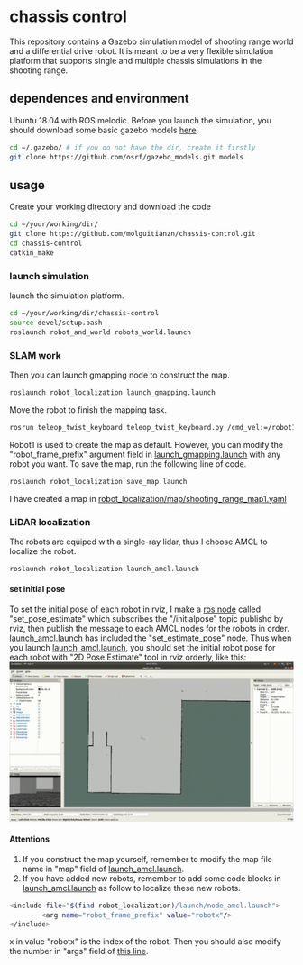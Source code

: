 # chassis control
This repository contains a Gazebo simulation model of shooting range world and a differential drive robot. It is meant to be a very flexible simulation platform that supports single and multiple chassis simulations in the shooting range.

## dependences and environment
Ubuntu 18.04 with ROS melodic.
Before you launch the simulation, you should download some basic gazebo models [here](https://github.com/osrf/gazebo_models).
```bash
cd ~/.gazebo/ # if you do not have the dir, create it firstly
git clone https://github.com/osrf/gazebo_models.git models
```

## usage
Create your working directory and download the code
```bash
cd ~/your/working/dir/
git clone https://github.com/molguitianzn/chassis-control.git
cd chassis-control
catkin_make
```
### launch simulation
launch the simulation platform.
```bash
cd ~/your/working/dir/chassis-control
source devel/setup.bash
roslaunch robot_and_world robots_world.launch
```
### SLAM work
Then you can launch gmapping node to construct the map.
```bash
roslaunch robot_localization launch_gmapping.launch
```
Move the robot to finish the mapping task.
```bash
rosrun teleop_twist_keyboard teleop_twist_keyboard.py /cmd_vel:=/robot1/cmd_vel
```
Robot1 is used to create the map as default. However, you can modify the "robot_frame_prefix" argument field in [launch_gmapping.launch](./src/robot_localization/launch/launch_gmapping.launch) with any robot you want.
To save the map, run the following line of code.
```bash
roslaunch robot_localization save_map.launch
```
I have created a map in [robot_localization/map/shooting_range_map1.yaml](./src/robot_localization/map/shooting_range_map1.yaml)

### LiDAR localization
The robots are equiped with a single-ray lidar, thus I choose AMCL to localize the robot.
```bash
roslaunch robot_localization launch_amcl.launch
```
#### set initial pose
To set the initial pose of each robot in rviz, I make a [ros node](./src/robot_localization/src/set_estimate_pose.cpp) called "set_pose_estimate" which subscribes the "/initialpose" topic publishd by rviz, then publish the message to each AMCL nodes for the  robots in order. [launch_amcl.launch](./src/robot_localization/launch/launch_amcl.launch#L13) has included the "set_estimate_pose" node. Thus when you launch [launch_amcl.launch](./src/robot_localization/launch/launch_amcl.launch), you should set the initial robot pose for each robot with "2D Pose Estimate" tool in rviz orderly, like this:
![set initial pose](./docs/setInitialPose.gif)
#### Attentions
1. If you construct the map yourself, remember to modify the map file name in "map" field of [launch_amcl.launch](./src/robot_localization/launch/launch_amcl.launch#L2).
2. If you have added new robots, remember to add some code blocks in [launch_amcl.launch](./src/robot_localization/launch/launch_amcl.launch) as follow to localize these new robots.
```bash
<include file="$(find robot_localization)/launch/node_amcl.launch">
        <arg name="robot_frame_prefix" value="robotx"/>
</include>
```
x in value "robotx" is the index of the robot. Then you should also modify the number in "args" field of [this line](./src/robot_localization/launch/launch_amcl.launch#L13).
